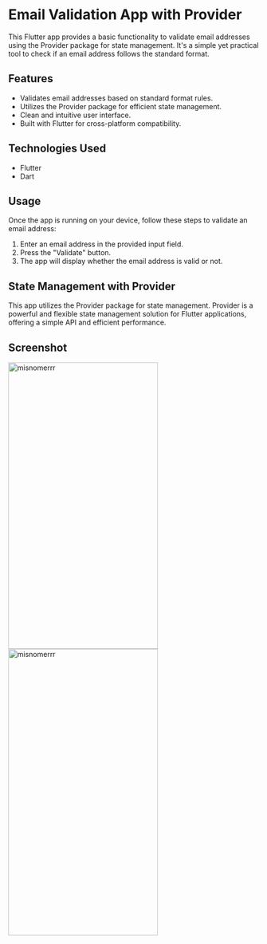 # Email Validation App with Provider

This Flutter app provides a basic functionality to validate email addresses using the Provider package for state management. It's a simple yet practical tool to check if an email address follows the standard format.

## Features

- Validates email addresses based on standard format rules.
- Utilizes the Provider package for efficient state management.
- Clean and intuitive user interface.
- Built with Flutter for cross-platform compatibility.

## Technologies Used
- Flutter
- Dart

  
## Usage

Once the app is running on your device, follow these steps to validate an email address:

1. Enter an email address in the provided input field.
2. Press the "Validate" button.
3. The app will display whether the email address is valid or not.

## State Management with Provider

This app utilizes the Provider package for state management. Provider is a powerful and flexible state management solution for Flutter applications, offering a simple API and efficient performance.

## Screenshot
<img align="center" src="https://github.com/YashLakhwani99/Email-Validation-App/assets/110691495/e71a860d-96d3-4d79-ab78-46331ce9db91" alt="misnomerrr" height="575" width="300" />
<img align="center" src="https://github.com/YashLakhwani99/Email-Validation-App/assets/110691495/8e0359c0-c9b5-4c12-83fd-0f7422c9a4e0" alt="misnomerrr" height="575" width="300" />
